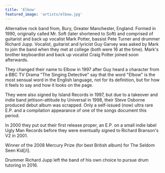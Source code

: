 ```yaml
---
title: 'Elbow'
featured_image: 'artists/elbow.jpg'
---
```

Alternative rock band from, Bury, Greater Manchester, England. Formed in 1990, originally called Mr. Soft (later shortened to Soft) and comprised of guitarist and back up vocalist Mark Potter, bassist Pete Turner and drummer Richard Jupp.  Vocalist, guitarist and lyricist Guy Garvey was asked by Mark to join the band when they met at college (both were 16 at the time). Mark's brother keyboardist and back up vocalist Craig Potter joined soon afterwards.

They changed their name to Elbow in 1997 after Guy heard a character from a BBC TV Drama "The Singing Detective" say that the word "Elbow" is the most sensual word in the English language, not for its definition, but for how it feels to say and how it looks on the page.

They were also signed by Island Records in 1997, but due to a takeover and indie band jettison-attitude by Universal in 1998, their Steve Osborne produced debut album was scrapped.  Only a self-issued (now) ultra rare E.P. and a compilation appearance of one of the songs document this period.

In 2000 they put out their first release proper, an E.P. on a small indie label Ugly Man Records before they were eventually signed to Richard Branson's V2 in 2001.

Winner of the 2008 Mercury Prize (for best British album) for The Seldom Seen Kid[/i].

Drummer Richard Jupp left the band of his own choice to pursue drum tutoring in 2016.
